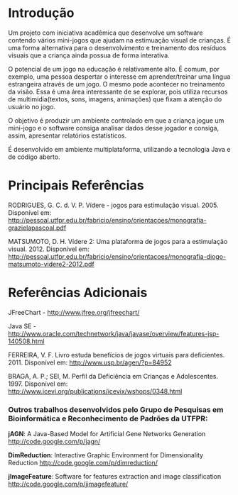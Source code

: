 # Introdução #
Um projeto com iniciativa acadêmica que desenvolve um software contendo vários mini-jogos que ajudam na estimuação visual de crianças. É uma forma alternativa para o desenvolvimento e treinamento dos resíduos visuais que a criança ainda possua de forma interativa.

O potencial de um jogo na educação é relativamente alto. É comum, por exemplo, uma pessoa despertar o interesse em aprender/treinar uma língua estrangeira através de um jogo. O mesmo pode acontecer no treinamento da visão. Essa é uma área interessante de se explorar, pois utiliza recursos de multimídia(textos, sons, imagens, animações) que fixam a atenção do usuário no jogo.

O objetivo é produzir um ambiente controlado em que a criança jogue um mini-jogo e o software consiga analisar dados desse jogador e consiga, assim, apresentar relatórios estatísticos.

É desenvolvido em ambiente multiplataforma, utilizando a tecnologia Java e de código aberto.

# Principais Referências #
RODRIGUES, G. C. d. V. P. Vídere - jogos para estimulação visual. 2005. Disponível em:
http://pessoal.utfpr.edu.br/fabricio/ensino/orientacoes/monografia-grazielapascoal.pdf

MATSUMOTO, D. H. Vídere 2: Uma plataforma de jogos para a estimulação visual. 2012. Disponível em:
http://pessoal.utfpr.edu.br/fabricio/ensino/orientacoes/monografia-diogo-matsumoto-videre2-2012.pdf


# Referências Adicionais #
JFreeChart - http://www.jfree.org/jfreechart/

Java SE - http://www.oracle.com/technetwork/java/javase/overview/features-jsp-140508.html

FERREIRA, V. F. Livro estuda benefícios de jogos virtuais para deficientes. 2011. Disponível em: http://www.usp.br/agen/?p=84952

BRAGA, A. P.; SEI, M. Perfil da Deficiência em Crianças e Adolescentes. 1997. Disponível em: http://www.icevi.org/publications/icevix/wshops/0348.html


### Outros trabalhos desenvolvidos pelo Grupo de Pesquisas em Bioinformática e Reconhecimento de Padrões da UTFPR: ###

**jAGN**: A Java-Based Model for Artificial Gene Networks Generation http://code.google.com/p/jagn/

**DimReduction**: Interactive Graphic Environment for Dimensionality Reduction
http://code.google.com/p/dimreduction/

**jImageFeature**: Software for features extraction and image classification
http://code.google.com/p/jimagefeature/

